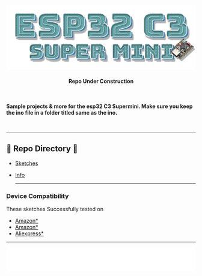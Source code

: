 ![Header](Images/Mainheader.png)

<div align="center">
<h4>Repo Under Construction</h4>
</div>

<br>

<b>Sample projects & more for the esp32 C3 Supermini. Make sure you keep the ino file in a folder titled same as the ino.</b>

<br>

___

## 📁 Repo Directory 📁

- <a href=https://github.com/ATOMNFT/ESP32-C3-Hub/tree/main/Sketches>Sketches</a>
- <a href=https://github.com/ATOMNFT/ESP32-C3-Hub/tree/main/Info>Info</a>
  
  <hr>
  
### Device Compatibility

These sketches Successfully tested on
- [Amazon\*]()
- [Amazon\*]()
- [Aliexpress\*]()

---

<p align="center">
<img src="https://github.com/ATOMNFT/ESP32-CYD-Projects/blob/main/images/Repolike.svg">
</p>